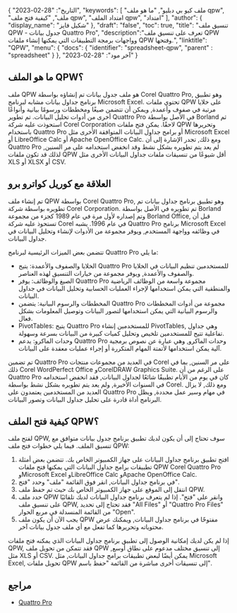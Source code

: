 {
"التاريخ": "28-02-2023",
  "keywords": [
"ملف كيو بي دبليو",
"ما هو ملف qpw",
"ملف",
"كيفية فتح ملف qpw",
"امتداد الملف qpw",
"امتداد"
],
  "author": {
"display_name": "شكيل فايز"
},
"draft": "false",
"toc": true,
"title": "تنسيق ملف QPW - جدول بيانات Quattro Pro",
  "description":"تعرف على تنسيق ملف QPW وواجهات برمجة التطبيقات التي يمكنها إنشاء ملفات QPW وفتحها.",
"linktitle": "QPW",
  "menu": {
    "docs": {
      "identifier": "spreadsheet-qpw",
"parent" : "spreadsheet"
}
},
"آخر مود": "28-02-2023"
}

## ما هو الملف QPW؟

ملف QPW هو ملف جدول بيانات تم إنشاؤه بواسطة Corel Quattro Pro, وهو تطبيق برنامج جداول بيانات مشابه لبرنامج Microsoft Excel. تحتوي ملفات QPW على خلايا مرتبة في صفوف وأعمدة, ويمكن أن تتضمن صيغًا ومخططات ورسومًا بيانية وأنواعًا أخرى من أدوات تحليل البيانات. تم تطوير Quattro Pro في الأصل بواسطة Borland ثم استحوذت عليه شركة Corel Corporation لاحقًا. يمكن فتح ملفات QPW وتحريرها باستخدام Quattro Pro أو برامج جداول البيانات المتوافقة الأخرى مثل Microsoft Excel أو LibreOffice Calc أو Apache OpenOffice Calc. ومع ذلك, تجدر الإشارة إلى أن Quattro Pro لم يعد يتم تطويره بشكل نشط وقد انخفض استخدامه على مر السنين, لذلك قد تكون ملفات QPW أقل شيوعًا من تنسيقات ملفات جداول البيانات الأخرى مثل XLS أو XLSX أو CSV.

## العلاقة مع كوريل كواترو برو

تم إنشاء ملف QPW بواسطة Corel Quattro Pro, وهو تطبيق برنامج جداول بيانات تم تطويره بواسطة شركة Corel Corporation. تم تطويره في الأصل بواسطة Borland وتم إصداره لأول مرة في عام 1989 كجزء من مجموعة Borland Office, قبل أن تستحوذ عليه شركة Corel في عام 1996. يشبه Quattro Pro برنامج Microsoft Excel في وظائفه وواجهة المستخدم, ويوفر مجموعة من الأدوات لإنشاء وتحليل البيانات في جداول البيانات.

تتضمن بعض الميزات الرئيسية لبرنامج Quattro Pro ما يلي:

- الخلايا والصفوف والأعمدة: يتيح Quattro Pro للمستخدمين تنظيم البيانات في الخلايا والصفوف والأعمدة, ويوفر مجموعة من خيارات التنسيق لهذه العناصر.
- الصيغ والوظائف: يوفر Quattro Pro مجموعة واسعة من الوظائف الرياضية والمنطقية التي يمكن استخدامها لإجراء العمليات الحسابية وتحليل البيانات في جداول البيانات.
- المخططات والرسوم البيانية: يتضمن Quattro Pro مجموعة من أدوات المخططات والرسوم البيانية التي يمكن استخدامها لتصور البيانات وتوصيل المعلومات بشكل فعال.
- PivotTables: يتيح Quattro Pro للمستخدمين إنشاء PivotTables, وهي جداول تفاعلية تتيح للمستخدمين تلخيص وتحليل كميات كبيرة من البيانات بسرعة وسهولة.
- وحدات الماكرو: يدعم Quattro Pro وحدات الماكرو, وهي عبارة عن نصوص برمجية آلية يمكن استخدامها لأتمتة المهام المتكررة أو إجراء عمليات معقدة على البيانات.

تم تضمين Quattro Pro في العديد من مجموعات منتجات Corel على مر السنين, بما في ذلك Corel WordPerfect Office وCorelDRAW Graphics Suite. على الرغم من أن Quattro Pro كان في يوم من الأيام تطبيقًا شائعًا لجداول البيانات, فقد انخفض استخدامه في السنوات الأخيرة, ولم يعد يتم تطويره بشكل نشط بواسطة Corel. ومع ذلك, لا يزال العديد من المستخدمين يعتمدون على Quattro Pro في مهام وسير عمل محددة, ويظل البرنامج أداة قادرة على تحليل جداول البيانات وتصور البيانات.

## كيفية فتح الملف QPW؟

لفتح ملف QPW, سوف تحتاج إلى أن يكون لديك تطبيق برنامج جدول بيانات متوافق مع تنسيق الملف. فيما يلي خطوات فتح ملف QPW:

1. افتح تطبيق برنامج جداول البيانات على جهاز الكمبيوتر الخاص بك. تتضمن بعض أمثلة تطبيقات برامج جداول البيانات التي يمكنها فتح ملفات QPW Corel Quattro Pro وMicrosoft Excel وLibreOffice Calc وApache OpenOffice Calc.
2. في برنامج جداول البيانات, انقر فوق القائمة "ملف" وحدد "فتح".
3. انتقل إلى الموقع على جهاز الكمبيوتر الخاص بك حيث تم حفظ ملف QPW.
4. حدد ملف QPW وانقر على "فتح". إذا لم يتعرف برنامج جداول البيانات لديك تلقائيًا على تنسيق ملف QPW, فقد تحتاج إلى تحديد "All Files" أو "Quattro Pro Files" من القائمة المنسدلة في مربع الحوار "Open".
5. يجب الآن أن يكون ملف QPW مفتوحًا في برنامج جداول البيانات, ويمكنك عرض محتوياته وتحريرها كما تفعل مع أي ملف جدول بيانات آخر.

إذا لم يكن لديك إمكانية الوصول إلى تطبيق برنامج جداول البيانات الذي يمكنه فتح ملفات QPW, فقد تتمكن من تحويل ملف QPW إلى تنسيق مختلف مدعوم على نطاق أوسع, مثل XLS أو CSV. يمكن أيضًا لبعض تطبيقات برامج جداول البيانات, مثل Microsoft Excel, تحويل ملفات QPW إلى تنسيقات أخرى مباشرة من القائمة "حفظ باسم".

## مراجع
* [Quattro Pro](https://en.wikipedia.org/wiki/Quattro_Pro)
